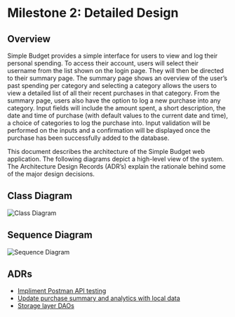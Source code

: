 
# Milestone 2: Detailed Design
## Overview
Simple Budget provides a simple interface for users to view and log their personal spending. To access their account, users will select their username from the list shown on the login page. They will then be directed to their summary page. The summary page shows an overview of the user’s past spending per category and selecting a category allows the users to view a detailed list of all their recent purchases in that category. From the summary page, users also have the option to log a new purchase into any category. Input fields will include the amount spent, a short description, the date and time of purchase (with default values to the current date and time), a choice of categories to log the purchase into. Input validation will be performed on the inputs and a confirmation will be displayed once the purchase has been successfully added to the database. 

This document describes the architecture of the Simple Budget web application. The following diagrams depict a high-level view of the system. The Architecture Design Records (ADR’s) explain the rationale behind some of the major design decisions. 

## Class Diagram
![Class Diagram](https://github.com/seng350/seng350f19-project-2-1/blob/master/docs/M2/class-diagram.png)
## Sequence Diagram
![Sequence Diagram](https://github.com/seng350/seng350f19-project-2-1/blob/master/docs/M2/sequence-diagram.png)
## ADRs
* [Impliment Postman API testing](https://github.com/seng350/seng350f19-project-2-1/blob/master/docs/M2/adr-impliment-postman-testing.md)
* [Update purchase summary and analytics with local data](https://github.com/seng350/seng350f19-project-2-1/blob/master/docs/M2/adr-storage-layer-dao.md)
* [Storage layer DAOs](https://github.com/seng350/seng350f19-project-2-1/blob/master/docs/M2/sequence-diagram.png)
